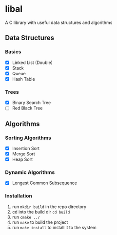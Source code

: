 <!-- [![Build Status](https://travis-ci.org/tharindu96/libal.svg?branch=master)](https://travis-ci.org/tharindu96/libal) -->

# libal

A C library with useful data structures and algorithms

## Data Structures

### Basics

- [x] Linked List (Double)
- [x] Stack
- [x] Queue
- [x] Hash Table

### Trees

- [x] Binary Search Tree
- [ ] Red Black Tree

## Algorithms

### Sorting Algorithms

- [x] Insertion Sort
- [x] Merge Sort
- [x] Heap Sort

### Dynamic Algorithms

- [x] Longest Common Subsequence

### Installation

1. run `mkdir build` in the repo directory
2. cd into the build dir `cd build`
3. run `cmake ../`
4. run `make` to build the project
5. run `make install` to install it to the system
